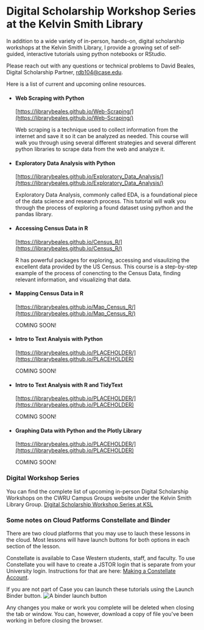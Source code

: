# Digital Scholarship Workshop Series at the Kelvin Smith Library

In addition to a wide variety of in-person, hands-on, digital scholarship workshops at the Kelvin Smith Library, I provide a growing set of self-guided, interactive tutorials using python notebooks or RStudio.   

Please reach out with any questions or technical problems to David Beales, Digital Scholarship Partner, [rdb104@case.edu](mailto:rdb104@case.edu).

Here is a list of current and upcoming online resources.

- #### Web Scraping with Python
  [https://librarybeales.github.io/Web-Scraping/](https://librarybeales.github.io/Web-Scraping/)

  Web scraping is a technique used to collect information from the internet and save it so it can be analyzed as needed.  This course will walk you through using several different strategies and several different python libraries to scrape    data from the web and analyze it.

- #### Exploratory Data Analysis with Python
  [https://librarybeales.github.io/Exploratory_Data_Analysis/](https://librarybeales.github.io/Exploratory_Data_Analysis/)

  Exploratory Data Analysis, commonly called EDA, is a foundational piece of the data science and research process. This tutorial will walk you through the process of exploring a found dataset using python and the pandas library.

- #### Accessing Census Data in R
  [https://librarybeales.github.io/Census_R/](https://librarybeales.github.io/Census_R/)

  R has powerful packages for exploring, accessing and visaulizing the excellent data provided by the US Census.  This course is a step-by-step example of the process of conencting to the Census Data, finding relevant information, and
  visualizing that data.

- #### Mapping Census Data in R
  [https://librarybeales.github.io/Map_Census_R/](https://librarybeales.github.io/Map_Census_R/)

  COMING SOON!

- #### Intro to Text Analysis with Python
  [https://librarybeales.github.io/PLACEHOLDER/](https://librarybeales.github.io/PLACEHOLDER)

  COMING SOON!

- #### Intro to Text Analysis with R and TidyText
  [https://librarybeales.github.io/PLACEHOLDER/](https://librarybeales.github.io/PLACEHOLDER)

  COMING SOON!

- #### Graphing Data with Python and the Plotly Library
  [https://librarybeales.github.io/PLACEHOLDER/](https://librarybeales.github.io/PLACEHOLDER)

  COMING SOON!


### Digital Workshop Series

You can find the complete list of upcoming in-person Digital Scholarship Workshops on the CWRU Campus Groups website under the Kelvin Smith Library Group.
[Digital Scholarship Workshop Series at KSL](https://community.case.edu/events_list?topic_tags=1778970&show=upcoming)


### Some notes on Cloud Patforms Constellate and Binder

There are two cloud platforms that you may use to lauch these lessons in the cloud.  Most lessons will have launch buttons for both options in each section of the lesson.

Constellate is available to Case Western students, staff, and faculty.  To use Constellate you will have to create a JSTOR login that is separate from your University login.  Instructions for that are here:  <a href="https://librarybeales.github.io/CreateLogin/" target=blank>Making a Constellate Account</a>.

If you are not part of Case you can launch these tutorials using the Launch Binder button.  ![A binder launch button](https://mybinder.org/static/images/badge_logo.svg)  

Any changes you make or work you complete will be deleted when closing the tab or window.  You can, however, download a copy of file you've been working in before closing the browser.  
